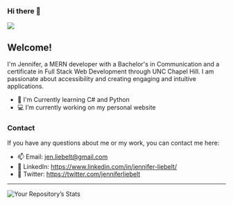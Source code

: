 ### Hi there 👋
![](https://komarev.com/ghpvc/?username=jl118&color=8DA59C)
## Welcome!

I'm Jennifer, a MERN developer with a Bachelor's in Communication and a certificate in Full Stack Web Development through UNC Chapel Hill. I am passionate about accessibility and creating engaging and intuitive applications. 

- 🌱 I'm Currently learning C# and Python
- 💻 I’m currently working on my personal website

### Contact

If you have any questions about me or my work, you can contact me here:

- 📫 Email: jen.liebelt@gmail.com 
- 👔 LinkedIn: https://www.linkedin.com/in/jennifer-liebelt/
- 🐥 Twitter: https://twitter.com/jenniferliebelt


---

![Your Repository’s Stats](https://github-readme-stats.vercel.app/api?username=jl118&show_icons=true&theme=gotham&hide=issues,contribs) 
